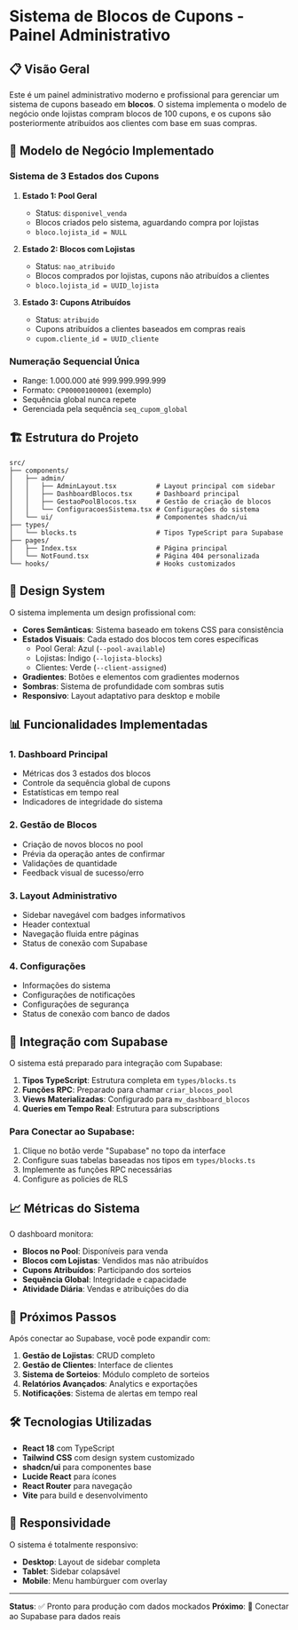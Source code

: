 # Sistema de Blocos de Cupons - Painel Administrativo

## 📋 Visão Geral

Este é um painel administrativo moderno e profissional para gerenciar um sistema de cupons baseado em **blocos**. O sistema implementa o modelo de negócio onde lojistas compram blocos de 100 cupons, e os cupons são posteriormente atribuídos aos clientes com base em suas compras.

## 🎯 Modelo de Negócio Implementado

### Sistema de 3 Estados dos Cupons

1. **Estado 1: Pool Geral** 
   - Status: `disponivel_venda`
   - Blocos criados pelo sistema, aguardando compra por lojistas
   - `bloco.lojista_id = NULL`

2. **Estado 2: Blocos com Lojistas**
   - Status: `nao_atribuido` 
   - Blocos comprados por lojistas, cupons não atribuídos a clientes
   - `bloco.lojista_id = UUID_lojista`

3. **Estado 3: Cupons Atribuídos**
   - Status: `atribuido`
   - Cupons atribuídos a clientes baseados em compras reais
   - `cupom.cliente_id = UUID_cliente`

### Numeração Sequencial Única

- Range: 1.000.000 até 999.999.999.999
- Formato: `CP000001000001` (exemplo)
- Sequência global nunca repete
- Gerenciada pela sequência `seq_cupom_global`

## 🏗️ Estrutura do Projeto

```
src/
├── components/
│   ├── admin/
│   │   ├── AdminLayout.tsx          # Layout principal com sidebar
│   │   ├── DashboardBlocos.tsx      # Dashboard principal
│   │   ├── GestaoPoolBlocos.tsx     # Gestão de criação de blocos
│   │   └── ConfiguracoesSistema.tsx # Configurações do sistema
│   └── ui/                          # Componentes shadcn/ui
├── types/
│   └── blocks.ts                    # Tipos TypeScript para Supabase
├── pages/
│   ├── Index.tsx                    # Página principal
│   └── NotFound.tsx                 # Página 404 personalizada
└── hooks/                           # Hooks customizados
```

## 🎨 Design System

O sistema implementa um design profissional com:

- **Cores Semânticas**: Sistema baseado em tokens CSS para consistência
- **Estados Visuais**: Cada estado dos blocos tem cores específicas
  - Pool Geral: Azul (`--pool-available`)
  - Lojistas: Índigo (`--lojista-blocks`) 
  - Clientes: Verde (`--client-assigned`)
- **Gradientes**: Botões e elementos com gradientes modernos
- **Sombras**: Sistema de profundidade com sombras sutis
- **Responsivo**: Layout adaptativo para desktop e mobile

## 📊 Funcionalidades Implementadas

### 1. Dashboard Principal
- Métricas dos 3 estados dos blocos
- Controle da sequência global de cupons
- Estatísticas em tempo real
- Indicadores de integridade do sistema

### 2. Gestão de Blocos
- Criação de novos blocos no pool
- Prévia da operação antes de confirmar
- Validações de quantidade
- Feedback visual de sucesso/erro

### 3. Layout Administrativo
- Sidebar navegável com badges informativos
- Header contextual
- Navegação fluida entre páginas
- Status de conexão com Supabase

### 4. Configurações
- Informações do sistema
- Configurações de notificações
- Configurações de segurança
- Status de conexão com banco de dados

## 🔌 Integração com Supabase

O sistema está preparado para integração com Supabase:

1. **Tipos TypeScript**: Estrutura completa em `types/blocks.ts`
2. **Funções RPC**: Preparado para chamar `criar_blocos_pool`
3. **Views Materializadas**: Configurado para `mv_dashboard_blocos`
4. **Queries em Tempo Real**: Estrutura para subscriptions

### Para Conectar ao Supabase:

1. Clique no botão verde "Supabase" no topo da interface
2. Configure suas tabelas baseadas nos tipos em `types/blocks.ts`
3. Implemente as funções RPC necessárias
4. Configure as policies de RLS

## 📈 Métricas do Sistema

O dashboard monitora:

- **Blocos no Pool**: Disponíveis para venda
- **Blocos com Lojistas**: Vendidos mas não atribuídos
- **Cupons Atribuídos**: Participando dos sorteios
- **Sequência Global**: Integridade e capacidade
- **Atividade Diária**: Vendas e atribuições do dia

## 🚀 Próximos Passos

Após conectar ao Supabase, você pode expandir com:

1. **Gestão de Lojistas**: CRUD completo
2. **Gestão de Clientes**: Interface de clientes
3. **Sistema de Sorteios**: Módulo completo de sorteios
4. **Relatórios Avançados**: Analytics e exportações
5. **Notificações**: Sistema de alertas em tempo real

## 🛠️ Tecnologias Utilizadas

- **React 18** com TypeScript
- **Tailwind CSS** com design system customizado
- **shadcn/ui** para componentes base
- **Lucide React** para ícones
- **React Router** para navegação
- **Vite** para build e desenvolvimento

## 📱 Responsividade

O sistema é totalmente responsivo:
- **Desktop**: Layout de sidebar completa
- **Tablet**: Sidebar colapsável  
- **Mobile**: Menu hambúrguer com overlay

---

**Status**: ✅ Pronto para produção com dados mockados
**Próximo**: 🔌 Conectar ao Supabase para dados reais
